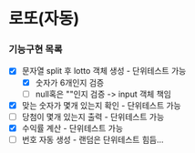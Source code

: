 # 로또(자동)

### 기능구현 목록
- [x] 문자열 split 후 lotto 객체 생성 - 단위테스트 가능
  - [x] 숫자가 6개인지 검증
  - [ ] null혹은 ""인지 검증 -> input 객체 책임
- [x] 맞는 숫자가 몇개 있는지 확인 - 단위테스트 가능
- [ ] 당첨이 몇개 있는지 출력 - 단위테스트 가능
- [X] 수익률 계산 - 단위테스트 가능
- [ ] 번호 자동 생성 - 랜덤은 단위테스트 힘듬...
